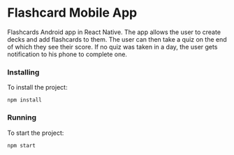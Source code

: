 # Flashcard Mobile App

Flashcards  Android app in React Native. The app allows the user to create decks and add flashcards to them. The user can then take a quiz on the end of which they see their score. If no quiz was taken in a day, the user gets notification to his phone to complete one. 

### Installing

To install the project:
    
    npm install

### Running

To start the project:

    npm start

